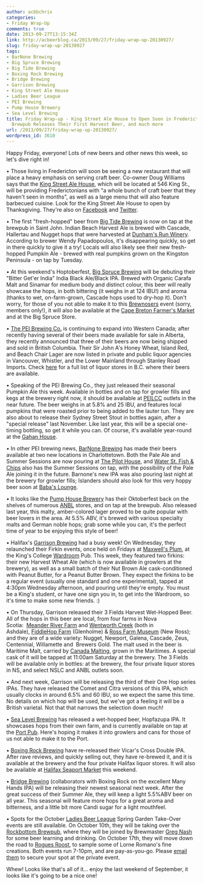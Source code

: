```yaml
---
author: acbbchris
categories:
- Friday Wrap-Up
comments: true
date: 2013-09-27T13:15:34Z
link: http://acbeerblog.ca/2013/09/27/friday-wrap-up-20130927/
slug: friday-wrap-up-20130927
tags:
- BarNone Brewing
- Big Spruce Brewing
- Big Tide Brewing
- Boxing Rock Brewing
- Bridge Brewing
- Garrison Brewing
- King Street Ale House
- Ladies Beer League
- PEI Brewing
- Pump House Brewery
- Sea Level Brewing
title: Friday Wrap-up - King Street Ale House to Open Soon in Fredericton, Big Tide
  Brewpub Releases Their First Harvest Beer, and much more
url: /2013/09/27/friday-wrap-up-20130927/
wordpress_id: 3610
---
```


Happy Friday, everyone! Lots of new beers and other news this week, so let's dive right in!

• Those living in Fredericton will soon be seeing a new restaurant that will place a heavy emphasis on serving craft beer. Co-owner Doug Williams says that the [King Street Ale House](http://thekingstreetalehouse.ca/), which will be located at 546 King St., will be providing Frederictonians with "a whole bunch of craft beer that they haven't seen in months", as well as a large menu that will also feature barbecued cuisine. Look for the King Street Ale House to open by Thanksgiving. They're also on [Facebook](https://www.facebook.com/kingstreetalehouse) and [Twitter](https://twitter.com/KingStreetAle).

• The first "fresh-hopped" beer from [Big Tide Brewing](https://www.facebook.com/pages/Big-Tide-Brewing-Co/301456876447?rf=166140346734895) is now on tap at the brewpub in Saint John. Indian Beach Harvest Ale is brewed with Cascade, Hallertau and Nugget hops that were harvested at [Dunham's Run Winery](http://www.dunhamsrun.ca/main.html). According to brewer Wendy Papadopoulos, it's disappearing quickly, so get in there quickly to give it a try! Locals will also likely see their new fresh-hopped Pumpkin Ale - brewed with real pumpkins grown on the Kingston Peninsula - on tap by Tuesday.

• At this weekend's Hoptoberfest, [Big Spruce Brewing](https://www.facebook.com/BigSpruceBrewing) will be debuting their "Bitter Get'er India" India Black Ale/Black IPA. Brewed with Organic Carafa Malt and Sinamar for medium body and distinct colour, this beer will really showcase the hops, in both bittering (it weighs in at 124 IBU!) and aroma (thanks to wet, on-farm-grown, Cascade hops used to dry-hop it). Don't worry, for those of you not able to make it to this [Brewnosers](http://brewnosers.org/) event (sorry, members only!), it will also be available at the [Cape Breton Farmer's Market](http://farmersmarketsnovascotia.ca/cape-breton-farmers-market/) and at the Big Spruce Store.

• [The PEI Brewing Co.](http://peibrewingcompany.com/) is continuing to expand into Western Canada; after recently having several of their beers made available for sale in Alberta, they recently announced that three of their beers are now being shipped and sold in British Columbia. Their Sir John A's Honey Wheat, Island Red, and Beach Chair Lager are now listed in private and public liquor agencies in Vancouver, Whistler, and the Lower Mainland through Stanley Road Imports. Check [here](http://peibrewingcompany.com/find-our-beer/) for a full list of liquor stores in B.C. where their beers are available.

• Speaking of the PEI Brewing Co., they just released their seasonal Pumpkin Ale this week. Available in bottles and on tap for growler fills and kegs at the brewery right now, it should be available at [PEILCC](http://www.peilcc.ca/) outlets in the near future. The beer weighs in at 5.8% and 25 IBU, and features local pumpkins that were roasted prior to being added to the lauter tun. They are also about to release their Sydney Street Stout in bottles again, after a "special release" last November. Like last year, this will be a special one-timing bottling, so get it while you can. Of course, it's available year-round at the [Gahan House](http://www.gahan.ca/).

• In other PEI brewing news, [BarNone Brewing](https://www.facebook.com/BarNone.Brewing) has made their beers available at two new locations in Charlottetown. Both the Pale Ale and Summer Sessions are now pouring at [The Pilot House](http://thepilothouse.ca/), and [Water St. Fish & Chips](http://www.fishandchipspei.com/) also has the Summer Sessions on tap, with the possibility of the Pale Ale joining it in the future. Barnone's new IPA was also pouring last night at the brewery for growler fills; Islanders should also look for this very hoppy beer soon at [Baba's Lounge](http://www.cedarseatery.com/Babamain.html).

• It looks like the [Pump House Brewery](http://www.pumphousebrewery.ca/) has their Oktoberfest back on the shelves of numerous [ANBL](http://www.pumphousebrewery.ca/) stores, and on tap at the brewpub. Also released last year, this malty, amber-colored lager proved to be quite popular with beer lovers in the area. At 5.5% ABV, it's brewed with various specialty malts and German noble hops; grab some while you can, it's the perfect time of year to be enjoying this style of beer!

• Halifax's [Garrison Brewing](http://www.garrisonbrewing.com/) had a busy week! On Wednesday, they relaunched their Firkin events, once held on Fridays at [Maxwell's Plum](http://themaxwellsplum.com/), at the King's College [Wardroom](https://www.facebook.com/KingsWardroom) Pub. This week, they featured two firkins: their new Harvest Wheat Ale (which is now available in growlers at the brewery), as well as a small batch of their Nut Brown Ale cask-conditioned with Peanut Butter, for a Peanut Butter Brown. They expect the firkins to be a regular event (usually one standard and one experimental), tapped at 4:30pm Wednesday afternoon, and pouring until they're empty. You must be a King's student, or have one sign you in, to get into the Wardroom, so it's time to make some new friends. :)

• On Thursday, Garrison released their 3 Fields Harvest Wet-Hopped Beer. All of the hops in this beer are local, from four farms in Nova Scotia:  [Meander River Farm](https://www.facebook.com/MeanderRiverFarm) and [Wentworth Creek](https://www.facebook.com/wentworthcreekfarm) (both in Ashdale), [FiddleHop Farm](http://www.fiddlehop.ca/) (Glenholme) & [Ross Farm Museum](https://www.facebook.com/RossFarmMuseum) (New Ross); and they are of a wide variety: Nugget, Newport, Galena, Cascade, Zeus, Centennial, Willamette and  Brewers Gold. The malt used in the beer is Maritime Malt, carried by [Canada Malting](http://canadamalting.com/), grown in the Maritimes. A special cask of it will be tapped at 11:00am Saturday at the brewery. The 3 Fields will be available only in bottles: at the brewery, the four private liquor stores in NS, and select NSLC and ANBL outlets soon.

• And next week, Garrison will be releasing the third of their One Hop series IPAs. They have released the Comet and Citra versions of this IPA, which usually clocks in around 6.5% and 60 IBU, so we expect the same this time. No details on which hop will be used, but we've got a feeling it will be a British varietal. Not that that narrows the selection down much!

• [Sea Level Brewing](http://www.sealevelbrewing.com/) has released a wet-hopped beer, Hopfazupa IPA. It showcases hops from their own farm, and is currently available on tap at the [Port Pub](http://www.theportpub.com/). Here's hoping it makes it into growlers and cans for those of us not able to make it to the Port.

• [Boxing Rock Brewing](https://www.facebook.com/boxingrock) have re-released their Vicar's Cross Double IPA. After rave reviews, and quickly selling out, they have re-brewed it, and it is available at the brewery and the four private Halifax liquor stores. It will also be available at [Halifax Seaport Market](https://www.facebook.com/HalifaxSeaportFarmersMarket) this weekend.

• [Bridge Brewing](https://www.facebook.com/BridgeBrewing) (collaborators with Boxing Rock on the excellent Many Hands IPA) will be releasing their newest seasonal next week. After the great success of their Summer Ale, they will keep a light 5.5%ABV beer on all year. This seasonal will feature more hops for a great aroma and bitterness, and a little bit more Candi sugar for a light mouthfeel.

• Spots for the October [Ladies Beer League](https://www.facebook.com/LadiesBeerDrinkingLeague) Spring Garden Take-Over events are still available. On October 10th, they will be taking over the [Rockbottom Brewpub](http://rockbottombrewpub.ca/), where they will be joined by Brewmaster [Greg Nash](https://twitter.com/__NASH__) for some beer learning and drinking. On October 17th, they will move down the road to [Rogues Roost](http://www.roguesroost.ca/), to sample some of Lorne Romano's fine creations. Both events run 7-10pm, and are pay-as-you-go. Please [email them](mailto:LadiesBeerLeague@gmail.com) to secure your spot at the private event.

Whew! Looks like that's all of it... enjoy the last weekend of September, it looks like it's going to be a nice one!

